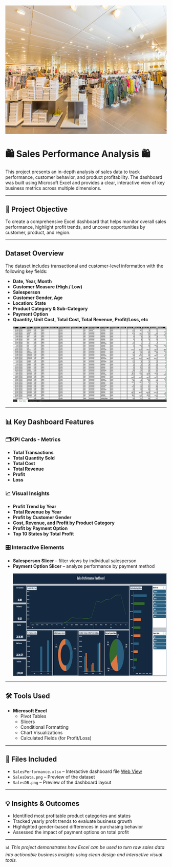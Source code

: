 # 
<p align="center">
    <img src="retail.jpg" alt="image" width="700" height="400"/>
  </p>
  
# 🛍️ Sales Performance Analysis 🛍️

This project presents an in-depth analysis of sales data to track performance, customer behavior, and product profitability. The dashboard was built using Microsoft Excel and provides a clear, interactive view of key business metrics across multiple dimensions.

---

## 🎯 Project Objective

To create a comprehensive Excel dashboard that helps monitor overall sales performance, highlight profit trends, and uncover opportunities by customer, product, and region.

---
## Dataset Overview

The dataset includes transactional and customer-level information with the following key fields:

- **Date, Year, Month**
- **Customer Measure (High / Low)**
- **Salesperson**
- **Customer Gender, Age**
- **Location: State**
- **Product Category & Sub-Category**
- **Payment Option**
- **Quantity, Unit Cost, Total Cost, Total Revenue, Profit/Loss, etc**
  <p align="center">
  <img src="SalesData.png" alt="Sales Dataset" width="900"/>
</p>

---


## 📊 Key Dashboard Features

### 🗂️KPI Cards - Metrics 
- **Total Transactions**
- **Total Quantity Sold**
- **Total Cost**
- **Total Revenue**
- **Profit**
- **Loss**

### 📈 Visual Insights
- **Profit Trend by Year**
- **Total Revenue by Year**
- **Profit by Customer Gender**
- **Cost, Revenue, and Profit by Product Category**
- **Profit by Payment Option**
- **Top 10 States by Total Profit**

### 🎛️ Interactive Elements
- **Salesperson Slicer** – filter views by individual salesperson
- **Payment Option Slicer** – analyze performance by payment method
        <p align="center">
  <img src="SalesDB.png" alt="Sales Dashboard" width="1050" height="320"/>
</p>

---

## 🛠 Tools Used

- **Microsoft Excel**
  - Pivot Tables
  - Slicers
  - Conditional Formatting
  - Chart Visualizations
  - Calculated Fields (for Profit/Loss)

---

## 📁 Files Included

- `SalesPerformance.xlsx` – Interactive dashboard file  [Web View](https://1drv.ms/x/c/2d0f9638f277c6b4/ETaKmswEmlFFvvtjfGkE1JoBIdXBYt2KKnHEmU51vSwU0A) 
- `SalesData.png` – Preview of the dataset 
- `SalesDB.png` – Preview of the dashboard layout
  
---

## 💡 Insights & Outcomes

- Identified most profitable product categories and states
- Tracked yearly profit trends to evaluate business growth
- Highlighted gender-based differences in purchasing behavior
- Assessed the impact of payment options on total profit

---

📊 *This project demonstrates how Excel can be used to turn raw sales data into actionable business insights using clean design and interactive visual tools.*
